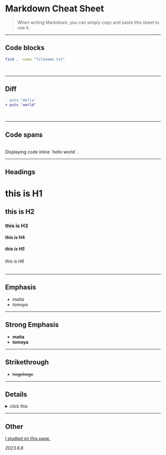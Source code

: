 # Markdown Cheat Sheet

> When writing Markdown, you can simply copy and paste this sheet to use it.

---

## Code blocks
```sh
find . -name "filename.txt"
```
<br>

---

## Diff
```diff
- puts 'Hello'
+ puts 'world'
```
<br>

---

## Code spans
<br>
Displaying code inline `hello world` .
<br>

---


## Headings
# this is H1
## this is H2
### this is H3
#### this is H4
##### this is H5
###### this is H6

---

## Emphasis

* _maita_
* *tomoya*

---

## Strong Emphasis

* __maita__
* **tomoya**

---

## Strikethrough

* ~~hogehoge~~

---

## Details

<details><summary>click this</summary>

```rb
puts 'Hello, World'
```
</details>

---

## Other
[I studied on this page.](https://qiita.com/Qiita/items/c686397e4a0f4f11683d)


*2023.6.8*
